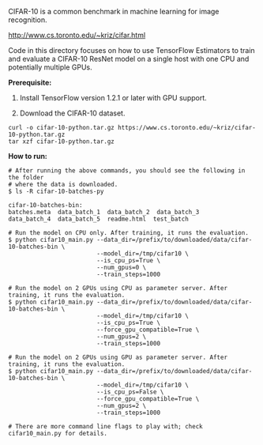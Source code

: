CIFAR-10 is a common benchmark in machine learning for image recognition.

http://www.cs.toronto.edu/~kriz/cifar.html

Code in this directory focuses on how to use TensorFlow Estimators to train and evaluate a CIFAR-10 ResNet model on a single host with one CPU and potentially multiple GPUs.

<b>Prerequisite:</b>

1. Install TensorFlow version 1.2.1 or later with GPU support.

2. Download the CIFAR-10 dataset.

```shell
curl -o cifar-10-python.tar.gz https://www.cs.toronto.edu/~kriz/cifar-10-python.tar.gz
tar xzf cifar-10-python.tar.gz
```

<b>How to run:</b>

```shell
# After running the above commands, you should see the following in the folder
# where the data is downloaded.
$ ls -R cifar-10-batches-py

cifar-10-batches-bin:
batches.meta  data_batch_1  data_batch_2  data_batch_3
data_batch_4  data_batch_5  readme.html  test_batch

# Run the model on CPU only. After training, it runs the evaluation.
$ python cifar10_main.py --data_dir=/prefix/to/downloaded/data/cifar-10-batches-bin \
                         --model_dir=/tmp/cifar10 \
                         --is_cpu_ps=True \
                         --num_gpus=0 \
                         --train_steps=1000

# Run the model on 2 GPUs using CPU as parameter server. After training, it runs the evaluation.
$ python cifar10_main.py --data_dir=/prefix/to/downloaded/data/cifar-10-batches-bin \
                         --model_dir=/tmp/cifar10 \
                         --is_cpu_ps=True \
                         --force_gpu_compatible=True \
                         --num_gpus=2 \
                         --train_steps=1000

# Run the model on 2 GPUs using GPU as parameter server. After training, it runs the evaluation.
$ python cifar10_main.py --data_dir=/prefix/to/downloaded/data/cifar-10-batches-bin \
                         --model_dir=/tmp/cifar10 \
                         --is_cpu_ps=False \
                         --force_gpu_compatible=True \
                         --num_gpus=2 \
                         --train_steps=1000

# There are more command line flags to play with; check cifar10_main.py for details.
```
